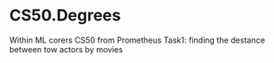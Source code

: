 # CS50.Degrees
Within ML corers CS50 from Prometheus Task1: finding the destance between tow actors by movies
